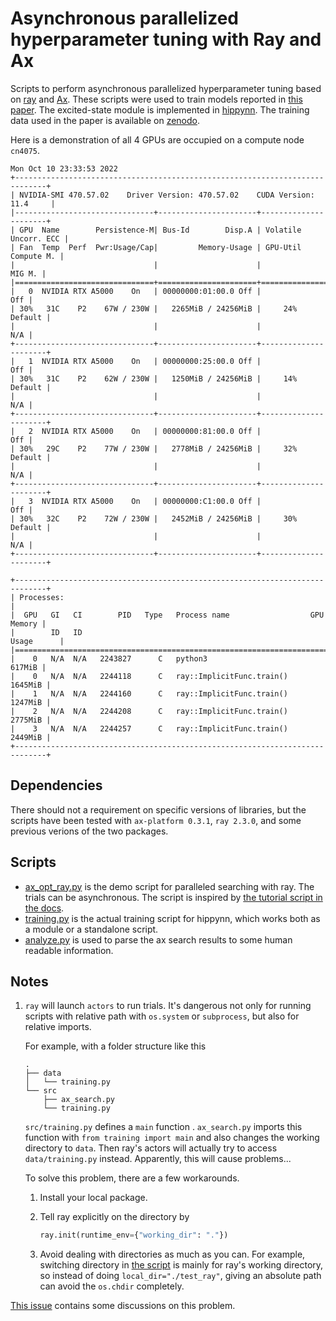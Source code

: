 # Asynchronous parallelized hyperparameter tuning with Ray and Ax

Scripts to perform asynchronous parallelized hyperparameter tuning based on
[ray](https://docs.ray.io/en/latest/) and [Ax](https://github.com/facebook/Ax).
These scripts were used to train models reported in
[this paper](https://pubs.acs.org/doi/full/10.1021/acs.jctc.3c01068). The
excited-state module is implemented in
[hippynn](https://github.com/lanl/hipynn). The training data used in the paper
is available on [zenodo](https://zenodo.org/records/7076420).

Here is a demonstration of all 4 GPUs are occupied on a compute node `cn4075`.

```plaintext
Mon Oct 10 23:33:53 2022
+-----------------------------------------------------------------------------+
| NVIDIA-SMI 470.57.02    Driver Version: 470.57.02    CUDA Version: 11.4     |
|-------------------------------+----------------------+----------------------+
| GPU  Name        Persistence-M| Bus-Id        Disp.A | Volatile Uncorr. ECC |
| Fan  Temp  Perf  Pwr:Usage/Cap|         Memory-Usage | GPU-Util  Compute M. |
|                               |                      |               MIG M. |
|===============================+======================+======================|
|   0  NVIDIA RTX A5000    On   | 00000000:01:00.0 Off |                  Off |
| 30%   31C    P2    67W / 230W |   2265MiB / 24256MiB |     24%      Default |
|                               |                      |                  N/A |
+-------------------------------+----------------------+----------------------+
|   1  NVIDIA RTX A5000    On   | 00000000:25:00.0 Off |                  Off |
| 30%   31C    P2    62W / 230W |   1250MiB / 24256MiB |     14%      Default |
|                               |                      |                  N/A |
+-------------------------------+----------------------+----------------------+
|   2  NVIDIA RTX A5000    On   | 00000000:81:00.0 Off |                  Off |
| 30%   29C    P2    77W / 230W |   2778MiB / 24256MiB |     32%      Default |
|                               |                      |                  N/A |
+-------------------------------+----------------------+----------------------+
|   3  NVIDIA RTX A5000    On   | 00000000:C1:00.0 Off |                  Off |
| 30%   32C    P2    72W / 230W |   2452MiB / 24256MiB |     30%      Default |
|                               |                      |                  N/A |
+-------------------------------+----------------------+----------------------+

+-----------------------------------------------------------------------------+
| Processes:                                                                  |
|  GPU   GI   CI        PID   Type   Process name                  GPU Memory |
|        ID   ID                                                   Usage      |
|=============================================================================|
|    0   N/A  N/A   2243827      C   python3                           617MiB |
|    0   N/A  N/A   2244118      C   ray::ImplicitFunc.train()        1645MiB |
|    1   N/A  N/A   2244160      C   ray::ImplicitFunc.train()        1247MiB |
|    2   N/A  N/A   2244208      C   ray::ImplicitFunc.train()        2775MiB |
|    3   N/A  N/A   2244257      C   ray::ImplicitFunc.train()        2449MiB |
+-----------------------------------------------------------------------------+
```

## Dependencies

There should not a requirement on specific versions of libraries, but the
scripts have been tested with `ax-platform 0.3.1`, `ray 2.3.0`, and some
previous verions of the two packages.

## Scripts

* [ax_opt_ray.py](./ax_opt_ray.py) is the demo script for paralleled
  searching with ray. The trials can be asynchronous. The script is inspired by
  [the tutorial script in the docs](https://ax.dev/tutorials/raytune_pytorch_cnn.html).
* [training.py](./training.py) is the actual training script for
  hippynn, which works both as a module or a standalone script.
* [analyze.py](./analyze.py) is used to parse the ax search results to
  some human readable information.

## Notes

1. `ray` will launch `actors` to run trials. It's dangerous not only for running
   scripts with relative path with `os.system` or `subprocess`, but also for
   relative imports.

   For example, with a folder structure like this

   ```plaintext
   .
   ├── data
   │   └── training.py
   └── src
       ├── ax_search.py
       └── training.py
   ```

   `src/training.py` defines a `main` function . `ax_search.py` imports this
   function with `from training import main` and also changes the working
   directory to `data`. Then ray's actors will actually try to access
   `data/training.py` instead. Apparently, this will cause problems...

   To solve this problem, there are a few workarounds.

   1. Install your local package.
   2. Tell ray explicitly on the directory by

      ```python
      ray.init(runtime_env={"working_dir": "."})
      ```

   3. Avoid dealing with directories as much as you can. For example, switching
      directory in [the script](./ax_opt_ray.py) is mainly for ray's
      working directory, so instead of doing `local_dir="./test_ray"`, giving an
      absolute path can avoid the `os.chdir` completely.

  [This issue](https://github.com/ray-project/ray/issues/4479) contains some
  discussions on this problem.
